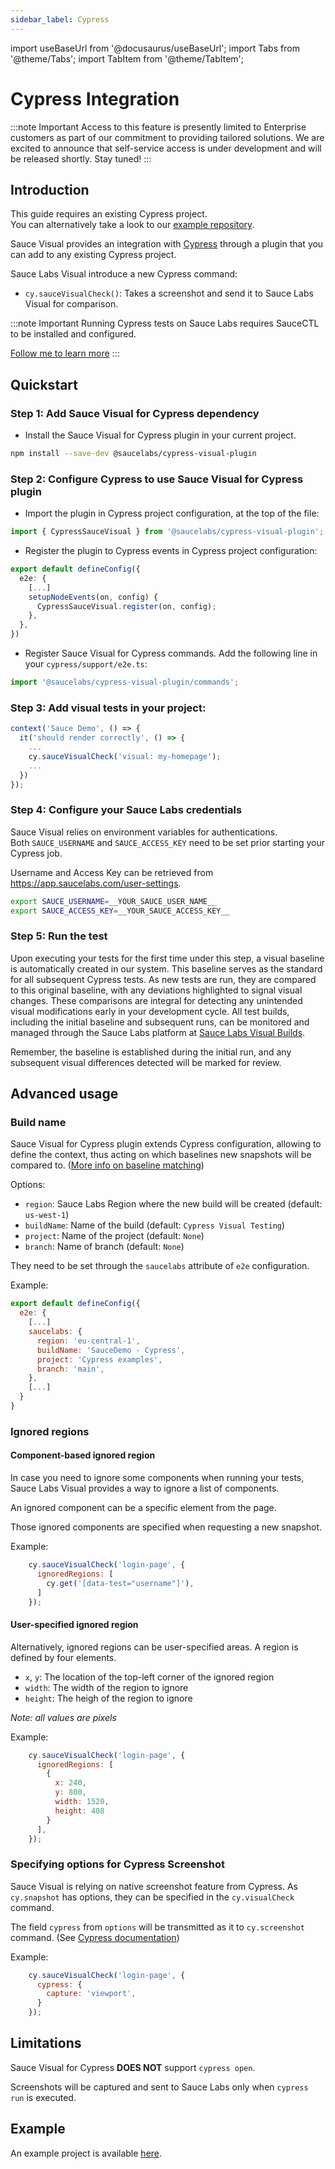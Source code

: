 ```yaml
---
sidebar_label: Cypress
---
```


import useBaseUrl from '@docusaurus/useBaseUrl';
import Tabs from '@theme/Tabs';
import TabItem from '@theme/TabItem';

# Cypress Integration

:::note Important
Access to this feature is presently limited to Enterprise customers as part of our commitment to providing tailored solutions. We are excited to announce that self-service access is under development and will be released shortly. Stay tuned!
:::

## Introduction

This guide requires an existing Cypress project.<br />
You can alternatively take a look to our [example repository](#example).

Sauce Visual provides an integration with [Cypress](https://cypress.io) through a plugin that you can add to any existing Cypress project.

Sauce Labs Visual introduce a new Cypress command:

- `cy.sauceVisualCheck()`: Takes a screenshot and send it to Sauce Labs Visual for comparison.

:::note Important
Running Cypress tests on Sauce Labs requires SauceCTL to be installed and configured.

[Follow me to learn more](/web-apps/automated-testing/cypress/)
:::

## Quickstart

### Step 1: Add Sauce Visual for Cypress dependency

- Install the Sauce Visual for Cypress plugin in your current project.

```sh
npm install --save-dev @saucelabs/cypress-visual-plugin
```

### Step 2: Configure Cypress to use Sauce Visual for Cypress plugin

- Import the plugin in Cypress project configuration, at the top of the file:

```ts
import { CypressSauceVisual } from '@saucelabs/cypress-visual-plugin';
```

- Register the plugin to Cypress events in Cypress project configuration:

```ts
export default defineConfig({
  e2e: {
    [...]
    setupNodeEvents(on, config) {
      CypressSauceVisual.register(on, config);
    },
  },
})
```

- Register Sauce Visual for Cypress commands. Add the following line in your `cypress/support/e2e.ts`:

```ts
import '@saucelabs/cypress-visual-plugin/commands';
```

### Step 3: Add visual tests in your project:

```ts
context('Sauce Demo', () => {
  it('should render correctly', () => {
    ...
    cy.sauceVisualCheck('visual: my-homepage');
    ...
  })
});
```

### Step 4: Configure your Sauce Labs credentials

Sauce Visual relies on environment variables for authentications.<br />
Both `SAUCE_USERNAME` and `SAUCE_ACCESS_KEY` need to be set prior starting your Cypress job.

Username and Access Key can be retrieved from https://app.saucelabs.com/user-settings.

```sh
export SAUCE_USERNAME=__YOUR_SAUCE_USER_NAME__
export SAUCE_ACCESS_KEY=__YOUR_SAUCE_ACCESS_KEY__
```

### Step 5: Run the test

Upon executing your tests for the first time under this step, a visual baseline is automatically created in our system. This baseline serves as the standard for all subsequent Cypress tests. As new tests are run, they are compared to this original baseline, with any deviations highlighted to signal visual changes. These comparisons are integral for detecting any unintended visual modifications early in your development cycle. All test builds, including the initial baseline and subsequent runs, can be monitored and managed through the Sauce Labs platform at [Sauce Labs Visual Builds](https://app.saucelabs.com/visual/builds).

Remember, the baseline is established during the initial run, and any subsequent visual differences detected will be marked for review.

## Advanced usage

### Build name

Sauce Visual for Cypress plugin extends Cypress configuration, allowing to define the context, thus acting on which baselines new snapshots will be compared to. ([More info on baseline matching](/visual-testing/#baseline-matching))

Options:

- `region`: Sauce Labs Region where the new build will be created (default: `us-west-1`)
- `buildName`: Name of the build (default: `Cypress Visual Testing`)
- `project`: Name of the project (default: `None`)
- `branch`: Name of branch (default: `None`)

They need to be set through the `saucelabs` attribute of `e2e` configuration.

Example:

```javascript
export default defineConfig({
  e2e: {
    [...]
    saucelabs: {
      region: 'eu-central-1',
      buildName: 'SauceDemo - Cypress',
      project: 'Cypress examples',
      branch: 'main',
    },
    [...]
  }
}
```

### Ignored regions

#### Component-based ignored region

In case you need to ignore some components when running your tests, Sauce Labs Visual provides a way to ignore a list of components.

An ignored component can be a specific element from the page.

Those ignored components are specified when requesting a new snapshot.

Example:

```javascript
    cy.sauceVisualCheck('login-page', {
      ignoredRegions: [
        cy.get('[data-test="username"]'),
      ]
    });
```

#### User-specified ignored region

Alternatively, ignored regions can be user-specified areas. A region is defined by four elements.

- `x`, `y`: The location of the top-left corner of the ignored region
- `width`: The width of the region to ignore
- `height`: The heigh of the region to ignore

_Note: all values are pixels_

Example:

```javascript
    cy.sauceVisualCheck('login-page', {
      ignoredRegions: [
        {
          x: 240,
          y: 800,
          width: 1520,
          height: 408
        }
      ],
    });
```

### Specifying options for Cypress Screenshot

Sauce Visual is relying on native screenshot feature from Cypress. As `cy.snapshot` has options, they can be specified in the `cy.visualCheck` command.

The field `cypress` from `options` will be transmitted as it to `cy.screenshot` command. (See [Cypress documentation](https://docs.cypress.io/api/commands/screenshot#Arguments))

Example:

```javascript
    cy.sauceVisualCheck('login-page', {
      cypress: {
        capture: 'viewport',
      }
    });
```

## Limitations

Sauce Visual for Cypress **DOES NOT** support `cypress open`.

Screenshots will be captured and sent to Sauce Labs only when `cypress run` is executed.

## Example

An example project is available [here](https://github.com/saucelabs/visual-examples/tree/main/cypress).
